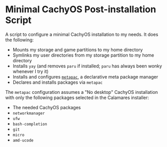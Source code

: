 # Minimal CachyOS Post-installation Script

A script to configure a minimal CachyOS installation to my needs. It does the following:
- Mounts my storage and game partitions to my home directory
- Symlinks my user directories from my storage partition to my home directory
- Installs `yay` (and removes `paru` if installed; `paru` has always been wonky whenever I try it)
- Installs and configures [`metapac`](https://github.com/ripytide/metapac), a declarative meta package manager
- Declares and installs packages via `metapac`

The `metapac` configuration assumes a "No desktop" CachyOS installation with only the following packages selected in the Calamares installer:
- The needed CachyOS packages
- `networkmanager`
- `ufw`
- `bash-completion`
- `git`
- `micro`
- `amd-ucode`
